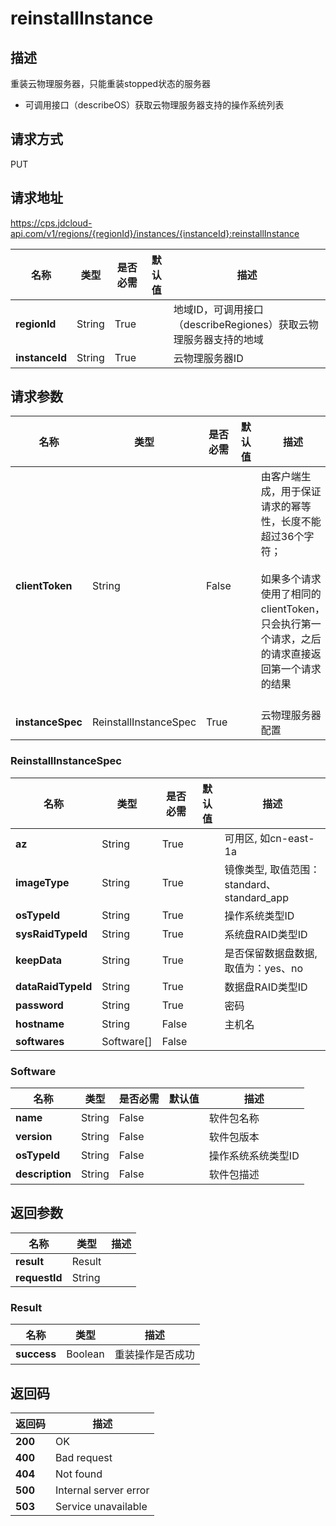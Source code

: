 # reinstallInstance


## 描述
重装云物理服务器，只能重装stopped状态的服务器<br/>
- 可调用接口（describeOS）获取云物理服务器支持的操作系统列表


## 请求方式
PUT

## 请求地址
https://cps.jdcloud-api.com/v1/regions/{regionId}/instances/{instanceId}:reinstallInstance

|名称|类型|是否必需|默认值|描述|
|---|---|---|---|---|
|**regionId**|String|True| |地域ID，可调用接口（describeRegiones）获取云物理服务器支持的地域|
|**instanceId**|String|True| |云物理服务器ID|

## 请求参数
|名称|类型|是否必需|默认值|描述|
|---|---|---|---|---|
|**clientToken**|String|False| |由客户端生成，用于保证请求的幂等性，长度不能超过36个字符；<br/><br>如果多个请求使用了相同的clientToken，只会执行第一个请求，之后的请求直接返回第一个请求的结果<br/><br>|
|**instanceSpec**|ReinstallInstanceSpec|True| |云物理服务器配置|

### ReinstallInstanceSpec
|名称|类型|是否必需|默认值|描述|
|---|---|---|---|---|
|**az**|String|True| |可用区, 如cn-east-1a|
|**imageType**|String|True| |镜像类型, 取值范围：standard、standard_app|
|**osTypeId**|String|True| |操作系统类型ID|
|**sysRaidTypeId**|String|True| |系统盘RAID类型ID|
|**keepData**|String|True| |是否保留数据盘数据, 取值为：yes、no|
|**dataRaidTypeId**|String|True| |数据盘RAID类型ID|
|**password**|String|True| |密码|
|**hostname**|String|False| |主机名|
|**softwares**|Software[]|False| | |
### Software
|名称|类型|是否必需|默认值|描述|
|---|---|---|---|---|
|**name**|String|False| |软件包名称|
|**version**|String|False| |软件包版本|
|**osTypeId**|String|False| |操作系统系统类型ID|
|**description**|String|False| |软件包描述|

## 返回参数
|名称|类型|描述|
|---|---|---|
|**result**|Result| |
|**requestId**|String| |

### Result
|名称|类型|描述|
|---|---|---|
|**success**|Boolean|重装操作是否成功|

## 返回码
|返回码|描述|
|---|---|
|**200**|OK|
|**400**|Bad request|
|**404**|Not found|
|**500**|Internal server error|
|**503**|Service unavailable|
